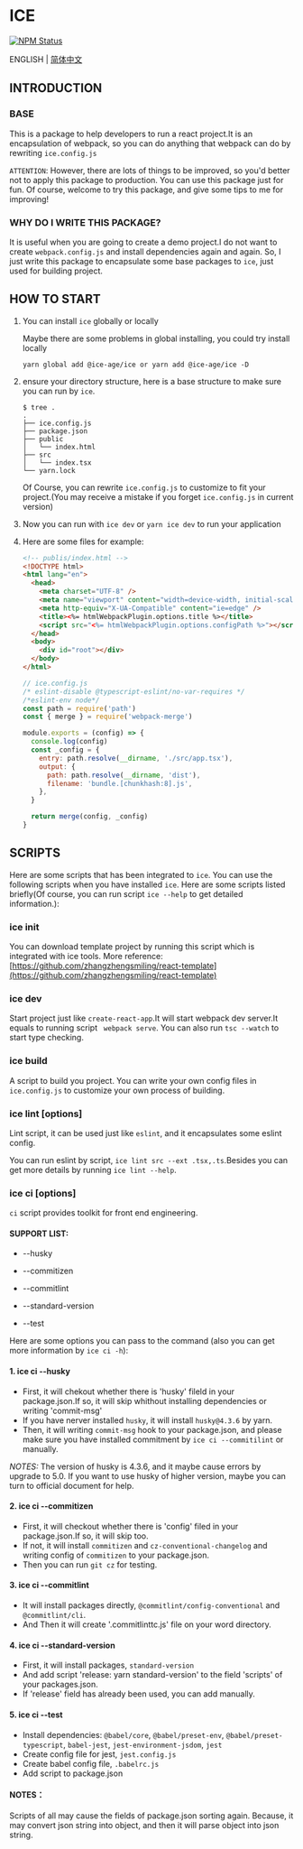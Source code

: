 # ICE

<a href="https://www.npmjs.com/package/@ice-age/ice"><img alt="NPM Status" src="https://img.shields.io/npm/v/@ice-age/ice.svg?style=flat"></a>

ENGLISH | [简体中文](./README-zhCN.md)

## INTRODUCTION

### BASE

This is a package to help developers to run a react project.It is an encapsulation of webpack, so you can do anything that webpack can do by rewriting `ice.config.js`

`ATTENTION`: However, there are lots of things to be improved, so you'd better not to apply this package to production. You can use this package just for fun. Of course, welcome to try this package, and give some tips to me for improving!

### WHY DO I WRITE THIS PACKAGE?

It is useful when you are going to create a demo project.I do not want to create `webpack.config.js` and install dependencies again and again. So, I just write this package to encapsulate some base packages to `ice`, just used for building project.

## HOW TO START

1. You can install `ice` globally or locally

   Maybe there are some problems in global installing, you could try install locally

   ```shell
   yarn global add @ice-age/ice or yarn add @ice-age/ice -D
   ```

2. ensure your directory structure, here is a base structure to make sure you can run by `ice`.

   ```shell
   $ tree .
   .
   ├── ice.config.js
   ├── package.json
   ├── public
   │   └── index.html
   ├── src
   │   └── index.tsx
   └── yarn.lock
   ```

   Of Course, you can rewrite `ice.config.js` to customize to fit your project.(You may receive a mistake if you forget `ice.config.js` in current version)

3. Now you can run with `ice dev` or `yarn ice dev` to run your application

4. Here are some files for example:

   ```html
   <!-- publis/index.html -->
   <!DOCTYPE html>
   <html lang="en">
     <head>
       <meta charset="UTF-8" />
       <meta name="viewport" content="width=device-width, initial-scale=1.0" />
       <meta http-equiv="X-UA-Compatible" content="ie=edge" />
       <title><%= htmlWebpackPlugin.options.title %></title>
       <script src="<%= htmlWebpackPlugin.options.configPath %>"></script>
     </head>
     <body>
       <div id="root"></div>
     </body>
   </html>
   ```

   ```javascript
   // ice.config.js
   /* eslint-disable @typescript-eslint/no-var-requires */
   /*eslint-env node*/
   const path = require('path')
   const { merge } = require('webpack-merge')
   
   module.exports = (config) => {
     console.log(config)
     const _config = {
       entry: path.resolve(__dirname, './src/app.tsx'),
       output: {
         path: path.resolve(__dirname, 'dist'),
         filename: 'bundle.[chunkhash:8].js',
       },
     }
   
     return merge(config, _config)
   }
   ```

## SCRIPTS

Here are some scripts that has been integrated to `ice`. You can use the following scripts when you have installed `ice`. Here are some scripts listed briefly(Of course, you can run script `ice --help` to get detailed information.):

### ice init

You can download template project by running this script which is integrated with ice tools. More reference: [https://github.com/zhangzhengsmiling/react-template](https://github.com/zhangzhengsmiling/react-template)

### ice dev

Start project just like `create-react-app`.It will start webpack dev server.It equals to running script ` webpack serve`. You can also run `tsc --watch` to start type checking.

### ice build

A script to build you project. You can write your own config files in `ice.config.js` to customize your own process of building.

### ice lint <directory> [options]

Lint script, it can be used just like `eslint`, and it encapsulates some eslint config.

You can run eslint by script, `ice lint src --ext .tsx,.ts`.Besides you can get more details by running `ice lint --help`.

### ice ci [options]

`ci` script provides toolkit for front end engineering. 

#### SUPPORT LIST:

- --husky

- --commitizen

- --commitlint

- --standard-version

- --test

Here are some options you can pass to the command (also you can get more information by `ice ci -h`):

#### 1. ice ci --husky

- First, it will chekout whether there is 'husky' fileld in your package.json.If so, it will skip whithout installing dependencies or writing 'commit-msg'
- If you have nerver installed `husky`, it will install `husky@4.3.6` by yarn.
- Then, it will writing `commit-msg` hook to your package.json, and please make sure you have installed commitment by `ice ci --commitilint` or manually.

*NOTES:* The version of husky is 4.3.6, and it maybe cause errors by upgrade to 5.0. If you want to use husky of higher version, maybe you can turn to official document for help.

#### 2. ice ci --commitizen

- First, it will checkout whether there is 'config' filed in your package.json.If so, it will skip too.
- If not, it will install `commitizen` and `cz-conventional-changelog` and writing config of `commitizen` to your package.json.
- Then you can run `git cz` for testing.

#### 3. ice ci --commitlint

- It will install packages directly, `@commitlint/config-conventional` and `@commitlint/cli`.
- And Then it will create '.commitlinttc.js' file on your word directory.

#### 4. ice ci --standard-version

- First, it will install packages, `standard-version`
- And add script 'release: yarn standard-version' to the field 'scripts' of your packages.json.
- If 'release' field has already been used, you can add manually.

#### 5. ice ci --test

- Install dependencies: `@babel/core`, `@babel/preset-env`, `@babel/preset-typescript`, `babel-jest`, `jest-environment-jsdom`, `jest`
- Create config file for jest, `jest.config.js`
- Create babel config file, `.babelrc.js`
- Add script to package.json

#### NOTES：

Scripts of all may cause the fields of package.json sorting again. Because, it may convert json string into object, and then  it will parse object into json string.
